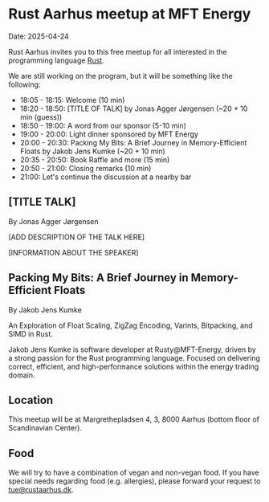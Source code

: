 # Rust Aarhus meetup at MFT Energy

Date: 2025-04-24

Rust Aarhus invites you to this free meetup for all interested in the programming language [Rust].

We are still working on the program, but it will be something like the following:

- 18:05 - 18:15: Welcome (10 min)
- 18:20 - 18:50: [TITLE OF TALK] by Jonas Agger Jørgensen (~20 + 10 min (guess))
- 18:50 - 19:00: A word from our sponsor (5-10 min)
- 19:00 - 20:00: Light dinner sponsored by MFT Energy
- 20:00 - 20:30: Packing My Bits: A Brief Journey in Memory-Efficient Floats by Jakob Jens Kumke (~20 + 10 min)
- 20:35 - 20:50: Book Raffle and more (15 min)
- 20:50 - 21:00: Closing remarks (10 min)
- 21:00: Let's continue the discussion at a nearby bar


## [TITLE TALK]

By Jonas Agger Jørgensen

[ADD DESCRIPTION OF THE TALK HERE]

[INFORMATION ABOUT THE SPEAKER]


## Packing My Bits: A Brief Journey in Memory-Efficient Floats

By Jakob Jens Kumke

An Exploration of Float Scaling, ZigZag Encoding, Varints, Bitpacking, and SIMD in Rust.

Jakob Jens Kumke is software developer at Rusty@MFT-Energy, driven by a strong passion for the Rust programming language. Focused on delivering correct, efficient, and high-performance solutions within the energy trading domain.


## Location
This meetup will be at Margrethepladsen 4, 3, 8000 Aarhus (bottom floor of Scandinavian Center).


## Food
We will try to have a combination of vegan and non-vegan food. If you have special needs regarding food (e.g. allergies), please forward your request to tue@rustaarhus.dk.


[rust]: https://www.rust-lang.org/
